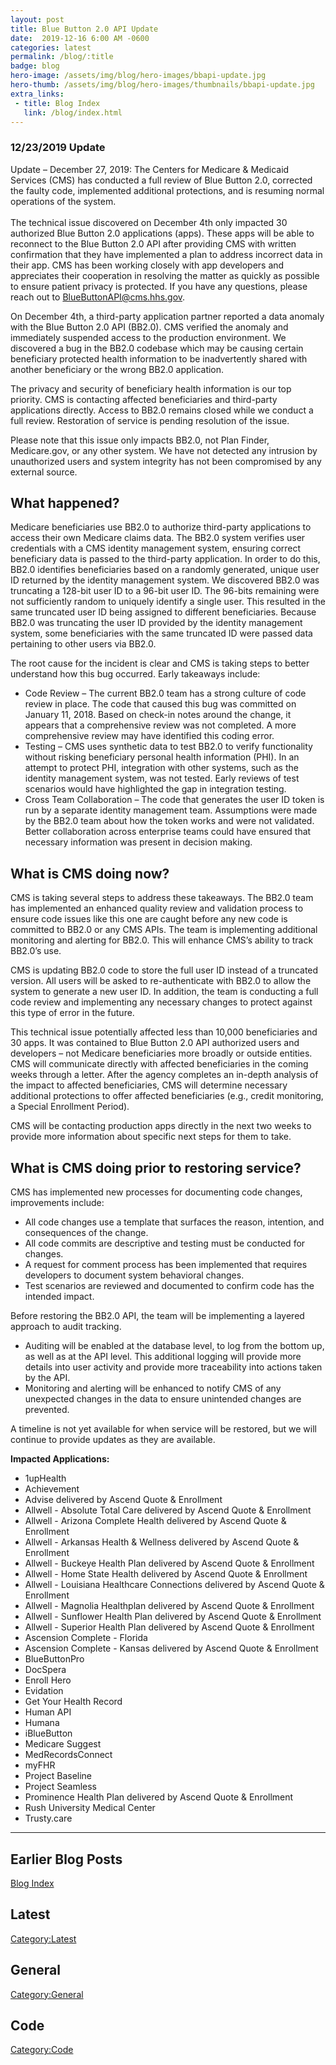 ```yaml
---
layout: post
title: Blue Button 2.0 API Update
date:  2019-12-16 6:00 AM -0600
categories: latest
permalink: /blog/:title
badge: blog
hero-image: /assets/img/blog/hero-images/bbapi-update.jpg
hero-thumb: /assets/img/blog/hero-images/thumbnails/bbapi-update.jpg
extra_links:
 - title: Blog Index
   link: /blog/index.html
---
```


<div class="ds-c-alert ds-c-alert--warn">
    <div class="ds-c-alert__body">
      <h3 class="ds-c-alert__heading">12/23/2019 Update</h3>
      <p class="ds-c-alert__text">
			Update – December 27, 2019: The Centers for Medicare & Medicaid Services (CMS) has conducted a full review of Blue Button 2.0, corrected the faulty code, implemented additional protections, and is resuming normal operations of the system. 
			<br />
			<br />
			The technical issue discovered on December 4th only impacted 30 authorized Blue Button 2.0 applications (apps). These apps will be able to reconnect to the Blue Button 2.0 API after providing CMS with written confirmation that they have implemented a plan to address incorrect data in their app. CMS has been working closely with app developers and appreciates their cooperation in resolving the matter as quickly as possible to ensure patient privacy is protected.  If you have any questions, please reach out to <a href="mailto:BlueButtonAPI@cms.hhs.gov">BlueButtonAPI@cms.hhs.gov</a>.  
      </p>
    </div>
  </div>

On December 4th, a third-party application partner reported a data anomaly with the Blue Button 2.0 API (BB2.0). CMS verified the anomaly and immediately suspended access to the production environment. We discovered a bug in the BB2.0 codebase which may be causing certain beneficiary protected health information to be inadvertently shared with another beneficiary or the wrong BB2.0 application. 

The privacy and security of beneficiary health information is our top priority. CMS is contacting affected beneficiaries and third-party applications directly. Access to BB2.0 remains closed while we conduct a full review. Restoration of service is pending resolution of the issue. 

Please note that this issue only impacts BB2.0, not Plan Finder, Medicare.gov, or any other system. We have not detected any intrusion by unauthorized users and system integrity has not been compromised by any external source.

## What happened?

Medicare beneficiaries use BB2.0 to authorize third-party applications to access their own Medicare claims data. The BB2.0 system verifies user credentials with a CMS identity management system, ensuring correct beneficiary data is passed to the third-party application. In order to do this, BB2.0 identifies beneficiaries based on a randomly generated, unique user ID returned by the identity management system. We discovered BB2.0 was truncating a 128-bit user ID to a 96-bit user ID. The 96-bits remaining were not sufficiently random to uniquely identify a single user. This resulted in the same truncated user ID being assigned to different beneficiaries. Because BB2.0 was truncating the user ID provided by the identity management system, some beneficiaries with the same truncated ID were passed data pertaining to other users via BB2.0.

The root cause for the incident is clear and CMS is taking steps to better understand how this bug occurred. Early takeaways include:
- Code Review – The current BB2.0 team has a strong culture of code review in place. The code that caused this bug was committed on January 11, 2018. Based on check-in notes around the change, it appears that a comprehensive review was not completed. A more comprehensive review may have identified this coding error.  
- Testing – CMS uses synthetic data to test BB2.0 to verify functionality without risking beneficiary personal health information (PHI). In an attempt to protect PHI, integration with other systems, such as the identity management system, was not tested. Early reviews of test scenarios would have highlighted the gap in integration testing.  
- Cross Team Collaboration – The code that generates the user ID token is run by a separate identity management team. Assumptions were made by the BB2.0 team about how the token works and were not validated. Better collaboration across enterprise teams could have ensured that necessary information was present in decision making.

## What is CMS doing now? 

CMS is taking several steps to address these takeaways. The BB2.0 team has implemented an enhanced quality review and validation process to ensure code issues like this one are caught before any new code is committed to BB2.0 or any CMS APIs. The team is implementing additional monitoring and alerting for BB2.0.  This will enhance CMS’s ability to track BB2.0’s use.

CMS is updating BB2.0 code to store the full user ID instead of a truncated version. All users will be asked to re-authenticate with BB2.0 to allow the system to generate a new user ID. In addition, the team is conducting a full code review and implementing any necessary changes to protect against this type of error in the future. 

This technical issue potentially affected less than 10,000 beneficiaries and 30 apps. It was contained to Blue Button 2.0 API authorized users and developers – not Medicare beneficiaries more broadly or outside entities. CMS will communicate directly with affected beneficiaries in the coming weeks through a letter. After the agency completes an in-depth analysis of the impact to affected beneficiaries, CMS will determine necessary additional protections to offer affected beneficiaries (e.g., credit monitoring, a Special Enrollment Period).

CMS will be contacting production apps directly in the next two weeks to provide more information about specific next steps for them to take.   

## What is CMS doing prior to restoring service? 

CMS has implemented new processes for documenting code changes, improvements include:
- All code changes use a template that surfaces the reason, intention, and consequences of the change.
- All code commits are descriptive and testing must be conducted for changes.
- A request for comment process has been implemented that requires developers to document system behavioral changes.
- Test scenarios are reviewed and documented to confirm code has the intended impact.

Before restoring the BB2.0 API, the team will be implementing a layered approach to audit tracking.
- Auditing will be enabled at the database level, to log from the bottom up, as well as at the API level. This additional logging will provide more details into user activity and provide more traceability into actions taken by the API. 
- Monitoring and alerting will be enhanced to notify CMS of any unexpected changes in the data to ensure unintended changes are prevented. 

A timeline is not yet available for when service will be restored, but we will continue to provide updates as they are available.

**Impacted Applications:**
- 1upHealth
- Achievement
- Advise delivered by Ascend Quote & Enrollment
- Allwell - Absolute Total Care delivered by Ascend Quote & Enrollment
- Allwell - Arizona Complete Health delivered by Ascend Quote & Enrollment
- Allwell - Arkansas Health & Wellness delivered by Ascend Quote & Enrollment
- Allwell - Buckeye Health Plan delivered by Ascend Quote & Enrollment
- Allwell - Home State Health delivered by Ascend Quote & Enrollment
- Allwell - Louisiana Healthcare Connections delivered by Ascend Quote & Enrollment
- Allwell - Magnolia Healthplan delivered by Ascend Quote & Enrollment
- Allwell - Sunflower Health Plan delivered by Ascend Quote & Enrollment
- Allwell - Superior Health Plan delivered by Ascend Quote & Enrollment
- Ascension Complete - Florida
- Ascension Complete - Kansas delivered by Ascend Quote & Enrollment
- BlueButtonPro
- DocSpera
- Enroll Hero
- Evidation
- Get Your Health Record
- Human API
- Humana
- iBlueButton
- Medicare Suggest
- MedRecordsConnect
- myFHR
- Project Baseline
- Project Seamless
- Prominence Health Plan delivered by Ascend Quote & Enrollment
- Rush University Medical Center
- Trusty.care

---
## Earlier Blog Posts

[Blog Index](/blog/)

## Latest
[Category:Latest](/blog/category/latest.html)

## General
[Category:General](/blog/category/general.html)

## Code
[Category:Code](/blog/category/code.html)
